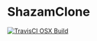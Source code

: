 # ShazamClone
[![TravisCI OSX Build](https://img.shields.io/travis/pantherg221/ShazamClone/master.svg)](https://travis-ci.org/pantherg221/ShazamClone)
